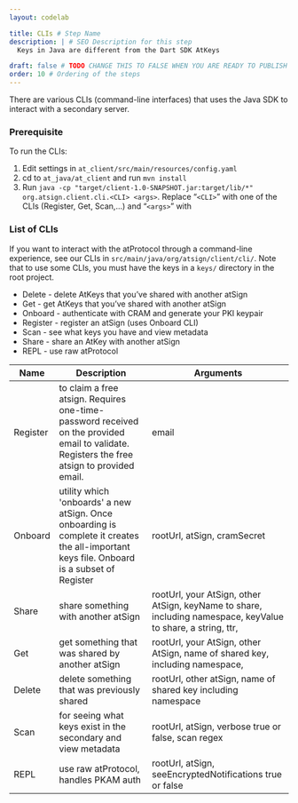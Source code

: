 ```yaml
---
layout: codelab

title: CLIs # Step Name
description: | # SEO Description for this step
  Keys in Java are different from the Dart SDK AtKeys

draft: false # TODO CHANGE THIS TO FALSE WHEN YOU ARE READY TO PUBLISH THE PAGE
order: 10 # Ordering of the steps
---
```


There are various CLIs (command-line interfaces) that uses the Java SDK to interact with a secondary server. 

### Prerequisite
To run the CLIs:
1. Edit settings in `at_client/src/main/resources/config.yaml`
2. cd to `at_java/at_client` and run `mvn install`
3. Run `java -cp "target/client-1.0-SNAPSHOT.jar:target/lib/*" org.atsign.client.cli.<CLI> <args>`. Replace “`<CLI>`” with one of the CLIs (Register, Get, Scan,...) and “`<args>`” with 

### List of CLIs

If you want to interact with the atProtocol through a command-line experience, see our CLIs in `src/main/java/org/atsign/client/cli/`. Note that to use some CLIs, you must have the keys in a `keys/` directory in the root project.
- Delete - delete AtKeys that you’ve shared with another atSign
- Get - get AtKeys that you’ve shared with another atSign
- Onboard - authenticate with CRAM and generate your PKI keypair
- Register - register an atSign (uses Onboard CLI)
- Scan - see what keys you have and view metadata
- Share - share an AtKey with another atSign
- REPL - use raw atProtocol

| Name | Description | Arguments |
|----------|-------------|-----------|
| Register | to claim a free atsign. Requires one-time-password received on the provided email to validate. Registers the free atsign to provided email. | email |
| Onboard  | utility which 'onboards' a new atSign. Once onboarding is complete it creates the all-important keys file. Onboard is a subset of Register | rootUrl, atSign, cramSecret |
| Share    | share something with another atSign | rootUrl, your AtSign, other AtSign, keyName to share, including namespace, keyValue to share, a string, ttr, |
| Get      | get something that was shared by another atSign | rootUrl, your AtSign, other AtSign, name of shared key, including namespace, |
| Delete   | delete something that was previously shared | rootUrl, other atSign, name of shared key including namespace |
| Scan     | for seeing what keys exist in the secondary and view metadata | rootUrl, atSign, verbose true or false, scan regex |
| REPL     | use raw atProtocol, handles PKAM auth | rootUrl, atSign, seeEncryptedNotifications true or false |
